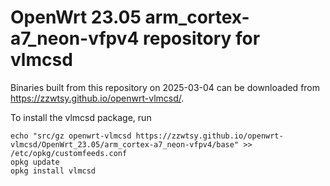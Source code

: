 OpenWrt 23.05 arm_cortex-a7_neon-vfpv4 repository for vlmcsd
========

Binaries built from this repository on 2025-03-04 can be downloaded from <https://zzwtsy.github.io/openwrt-vlmcsd/>.

To install the vlmcsd package, run

```
echo "src/gz openwrt-vlmcsd https://zzwtsy.github.io/openwrt-vlmcsd/OpenWrt_23.05/arm_cortex-a7_neon-vfpv4/base" >> /etc/opkg/customfeeds.conf
opkg update
opkg install vlmcsd
```
